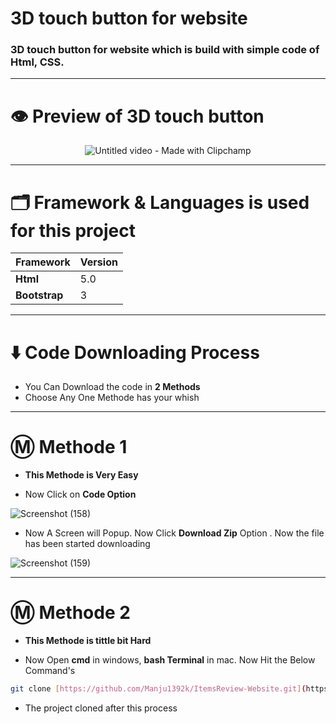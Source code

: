 # 3D touch button for website
### 3D touch button for website which is build with simple code of Html, CSS.

---
# 👁️ Preview of 3D touch button

<div align='center'>

![Untitled video - Made with Clipchamp](https://github.com/user-attachments/assets/d8c65ecd-8e34-42a1-96fa-3fd0aa1d9e75)

</div>

---

# 🗂️ Framework & Languages is used for this project

| Framework  | Version |
| ------------- | ------------- |
| **Html**  | 5.0  |
| **Bootstrap** | 3 |

---

# ⬇️ Code Downloading Process

* You Can Download the code in **2 Methods**
* Choose Any One Methode has your whish
  
---

# Ⓜ️ Methode 1

* **This Methode is Very Easy**

* Now Click on __Code Option__

![Screenshot (158)](https://user-images.githubusercontent.com/66934377/164152919-f2854829-535d-4227-9c2f-031f8051f6ac.png)

* Now A Screen will Popup. Now Click **Download Zip** Option . Now the file has been started downloading 

![Screenshot (159)](https://user-images.githubusercontent.com/66934377/164153128-b64e85a2-e40c-4457-9835-a749ac79acd6.png)

---

# Ⓜ️ Methode 2

* **This Methode is tittle bit Hard**

* Now Open **cmd** in windows, **bash Terminal** in mac. Now Hit the Below Command's

```bash
git clone [https://github.com/Manju1392k/ItemsReview-Website.git](https://github.com/Manju1392k/How-to-create-3D-Button-with-Html-Css.git)
```

* The project cloned after this process
